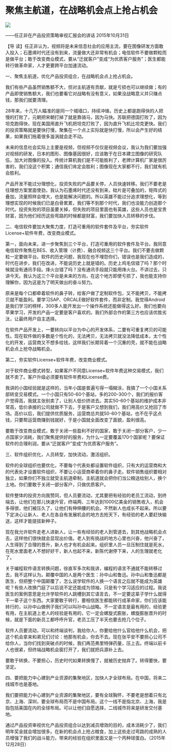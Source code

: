 # 聚焦主航道，在战略机会点上抢占机会
<img class="pv" src="https://api.visitor.plantree.me/visitor-badge/pv?namespace=plantree.me&key=renzhengfei-speeches/聚焦主航道在战略机会点上抢占机会.md">



——任正非在产品投资策略审视汇报会的讲话
2015年10月31日



【导  读】任正非认为，视频将是未来信息社会的应用主流，要在图像研发方面敢入投入；石墨烯时代还没有到来，流量做大还非常有机会；电信软件不要做颗粒而是做平台；敢于改变商业模式，要从“迁就客户”变成“为优质客户服务”；医生都能转行做革命家，人才更要跨平台加速流动。



一、聚焦主航道，优化产品投资组合，在战略机会点上抢占机会。

我们有些产品虽然销售额不大，但对主航道有贡献，就是亏损也可以继续做；有的产品即使销售额大，我们也要看它对战略有没有意义，如果没战略意义并只赚点钱，那我们就要清理。

28年来，十几万人瞄准的是同一个城墙口，持续冲锋。历史上都是跑得快的人把慢的打败了，元朝把宋朝打掉了就是靠骑马，因为马快。苏联把德国打败了，因为坦克跑得快，现在美国用直升飞机把坦克打败了，因为直升飞机比坦克更快。我们的投资策略就是要快打慢，聚集在一个点上实际就是快打慢，所以会产生好的结果，如果我们拖着很多漩涡就会走不动。

未来的信息社会实际上主要是视频，但视频不仅仅是视频会议，我认为我们要加强对视频的研发，日本的图形、图像基因很好，应该敢于在日本建立图像的研究队伍，加大对图像的投入。传统计算机我们是不可能胜利了，老牌计算机厂家是很厉害的，我们没这个积累；通信我们肯定会胜利；图像现在大家都不行，我们就有机会胜利。

产品开发不能过分理想化，投资失败的产品要关停，人员快速转移。我们不要老是往理想方案里面使劲，我认为石墨烯时代还没有到来，硅片是可叠加的，矩阵式的叠加，流量照样会增大，也是能解决问题的。所以英雄不能过分追求理想化，等到理想实现的时候我们已是白骨累累，我们等不到那个时代，我们也没能力创造那个时代。投资失败的项目虽要关掉，但失败的项目里面也有英雄，这些人员也是宝贵财富，因为他们经历这些弯路的时候都是财富，我们要加快人员转移的步伐。

二、电信软件要加大聚焦力度，打造可重用的软件套件及平台，夯实软件License+软件年费，改变商业模式。

第一，面向未来，进一步聚焦到三个平台，打造可重用的软件套件及平台。我同意电信软件聚焦在BES、收入管理（计费）、融合视频这三个平台。我们不要去做颗粒一定要做平台。软件的历史问题，我现在也不埋怨你们，错误也是我们造成的，时代在进步，我们在改进，不能说历史上就是错的。历史上鸡毛信错了吗？那个时候就没有通讯手段。烽火台错了吗？没有通讯手段就只能用烽火台。不讲过去，只讲今天。我认为这三个平台是未来的方向，在这个地方即使亏损了，我也能支持你理解你，因为这是为了明天做出的奋斗努力。

原来是每个口都牵着软件的鼻子转，给客户做了定制软件包，又不能拷贝，不能拷贝就不能盈利。要学习SAP、ORCALE做好软件套件，而非定制。我觉得Android是我们学习的榜样，300多人能开发出一个操作系统还能做得这么好。我们也要向苹果学习，开发的产品一定要是客户喜欢的。我们外部合作的第三方也应该优胜劣汰，让最终用户自主选择。

在软件产品开发上，一要转向以平台为中心的开发体系，二要有可重复拷贝的可能性。现在软件做的多数是个性化的，无法拷贝，无法拷贝就没法降低成本，太个性化的开发，运营商又不想多给钱，这样我们长期背着一个沉重的壳，就不能在战略机会点上抢夺战略机会。

第二，夯实软件License+软件年费，改变商业模式。

对于软件商业模式转型，如果客户不同意License+软件年费这种交易模式，我们就不卖了。客户升级必须要有软件年费和License费。

我讲的小国经验就是这样的，当年小国是普遍亏得一塌糊涂，我搞了一个小国关系部转变交易模式。一个小国只有50-60个基站，多的200-300个，我们的报价客户觉得高，我就主张别卖了，让别人低价挤进去。其实50-60个基站的维护成本非常高，低价承接的公司就做不下去，于是客户又想到我们，我们用高价又抢回了市场。高价以后，我们提供优质服务，运营商总共就50-60个基站，也不在乎这点钱，只要帮运营商赚到钱就好，于是小国就全面改变了面貌，盈利很高。

要敢于改变商业模式，敢于关闭一些盈利不好的国家，敢于关闭一部分客户，少一点国家少消耗，我们聚焦提供好的服务，为什么一定要覆盖170个国家呢？要保证软件的合理利润，要从“迁就客户”变成“为优质客户服务”。

三、软件组织优化，人员转型，加快流动，激活组织。

软件的全球组织也要优化，不要每个代表处都设置软件组织，只有大的运营商和大的代表处才设置软件组织，不要让小运营商牵着你的鼻子走。软件销售组织要相对独立，如果你们不独立就受主航道牵制，主航道就会把你们当公粮送给别人，换个土地。你们要敢于关闭一部分客户，只做优质客户。

软件整体的投资方向我赞同，但人员要流动，尤其要把有经验的老员工流动，到终端去，让他们在那儿快速升官，终端两、三年达到1000亿美金的销售收入，机会多得很，他们被压久了，让他们有伸伸腰的机会。不然新人也成长不起来。所以要下定决心让新人、老人在各自有发展机会的地方去抢天下，有经验的老人要赶快输送，这样才能提拔新种子。

现在我允许软件走老人进新人，让一些有经验的老人到管道去，到其他战略机会点去，这样他们很快就会显现出价值。老人到有挑战的地方心里也兴奋，他兴奋了，人生得到了合理的晋升，新人也才有机会起来。组织里人员一旦压制住就是死水，在死水里面老人不想好好干，新人也起不来，新陈代谢停下来，人的生理就老化了。

关于编程软件语言转换问题，徐直军多次和我讲，编程的语言不通就不能转移过去，我不这样认为。颠覆中国的人是两个医生：孙中山和鲁迅。孙中山和鲁迅都是医生，但把整个中国颠覆了，怎么说学软件的人换一个语言之后就不能成为英雄呢？有些人改换门庭了以后说不定还能成为领袖，只是有个学习适应的过程。我说医生的案例意思是允许学软件的人跳槽到其它语言去，不一定要这辈子学什么就得干一辈子这个东西。大家要敢于转行，要相信医生都能转行成革命家，你们应该能转行的，以孙中山做例子我们可以叫孙中山战略。不一定语言是最有用的，经验更有用，在主航道上老人的经验是有用的，它一定会螺旋式膨胀，螺旋膨胀晋升的时候，就是下面的新员工都呼呼升官，老员工压了半天也要去抢几个位子。

软件人员要流动，可以和终端谈判，我给你人，你要给他什么官给他什么机会，把这个机会拿来和弟兄们讨论：他那有机会，你去不去。现在张平安不要担心公司不给你人，当你们找到突破点的时候，我们再范弗里特弹药量，压上去。终端以前卡人也很紧，但终端战略机会窗打开了，我们就把兵源补上去。

要敢于转换，不要担心，历史时代如果转换慢了，就被历史抛弃了。转得要快，要坚定。

四、要把能力中心建到产业资源的集聚地区，加快人才全球布局。在中国，将来二线城市也是基地。

我们要把能力中心建到产业资源的集聚地区，要有全球胸怀，不要老是想着只有北京、上海、深圳，要全球布局而不是中国布局。这个一线不是指北京、上海，我是指包括美国在内的全球布局。可以让他们自愿选择，二线城市将来是研发交付基地。

通过产品投资审视优化产品投资组合以达到减员增效的目的，成本消耗少了，我们明年奖金就会增加很多。在新的机会点上抢占粮食，加上这些走过弯路的成熟的人员增强了我们的战斗能力，带来的经验在组织里面又是一个丙种球蛋白。（2015年12月28日）
